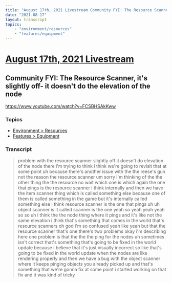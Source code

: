 ```yaml
---
title: "August 17th, 2021 Livestream Community FYI: The Resource Scanner, it's slightly off- it doesn't do the elevation of the node"
date: "2021-08-17"
layout: transcript
topics:
    - "environment/resources"
    - "features/equipment"
---
```

# [August 17th, 2021 Livestream](../2021-08-17.md)
## Community FYI: The Resource Scanner, it's slightly off- it doesn't do the elevation of the node
https://www.youtube.com/watch?v=FCSBHSAkKww

### Topics
* [Environment > Resources](../topics/environment/resources.md)
* [Features > Equipment](../topics/features/equipment.md)

### Transcript

> problem with the resource scanner slightly off it doesn't do elevation of the node there i'm trying to think i think we're going to revisit that at some point uh because there's another issue with the the reese's gun not the reason the resource scanner um sorry i'm thinking of the the other thing the the resource no wait which one is which again the one that pings is the resource scanner i think internally and then we have the item scanner thing which is called something else because one of them is called something in the game but it's internally called something else i think resource scanner is the one that pings uh uh object scanner is it called scanner is the one yeah so yeah yeah yeah so so uh i think the the node thing where it pings and it's like not the same elevation i think that's something that comes in the world that's resource scanners oh god i'm so confused yeah like yeah but that the resource scanner that's one there's two problems okay i'm describing here one problem is that the the the ping for the nodes uh sometimes isn't correct that's something that's going to be fixed in the world update because i believe that it's just visually incorrect so like that's going to be fixed in the world update when the nodes are like rendering properly and then we have a bug with the object scanner where it keeps pinging objects you already picked up and that's something that we're gonna fix at some point i started working on that fix and it was kind of tricky

